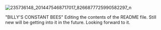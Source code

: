 ![235736148_2014475468717017_8266877725990582297_n](https://user-images.githubusercontent.com/114546522/192675397-fd859379-9cd0-4151-9c47-3bf4721785e3.jpg)

"BILLY'S CONSTANT BEES"
Editing the contents of the README file.
Still new will be getting into it in the future. Looking forward to it.
